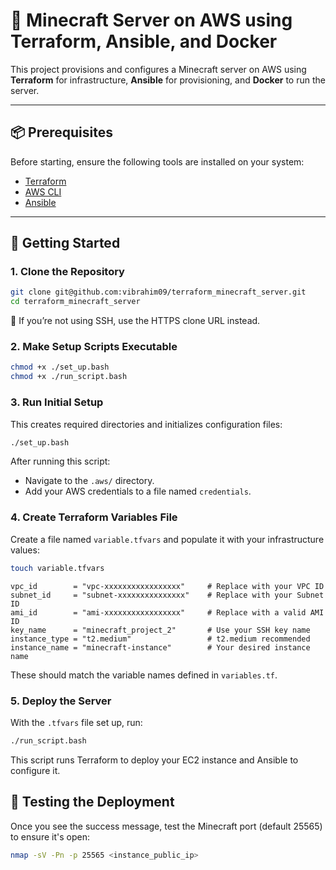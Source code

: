 # 🧱 Minecraft Server on AWS using Terraform, Ansible, and Docker

This project provisions and configures a Minecraft server on AWS using **Terraform** for infrastructure, **Ansible** for provisioning, and **Docker** to run the server.

---

## 📦 Prerequisites

Before starting, ensure the following tools are installed on your system:

- [Terraform](https://developer.hashicorp.com/terraform/tutorials/aws-get-started/install-cli)
- [AWS CLI](https://docs.aws.amazon.com/cli/latest/userguide/getting-started-install.html)
- [Ansible](https://ansible.readthedocs.io/projects/ansible-core/devel/installation_guide/index.html)

---

## 🚀 Getting Started

### 1. Clone the Repository

```bash
git clone git@github.com:vibrahim09/terraform_minecraft_server.git
cd terraform_minecraft_server
```

🔑 If you’re not using SSH, use the HTTPS clone URL instead.

### 2. Make Setup Scripts Executable

```bash
chmod +x ./set_up.bash
chmod +x ./run_script.bash
```

### 3. Run Initial Setup
This creates required directories and initializes configuration files:

```bash
./set_up.bash
```

After running this script:

- Navigate to the ```.aws/``` directory.
- Add your AWS credentials to a file named ```credentials```.

### 4. Create Terraform Variables File

Create a file named ```variable.tfvars``` and populate it with your infrastructure values:

```bash
touch variable.tfvars
```

```hcl
vpc_id        = "vpc-xxxxxxxxxxxxxxxxx"     # Replace with your VPC ID
subnet_id     = "subnet-xxxxxxxxxxxxxxx"    # Replace with your Subnet ID
ami_id        = "ami-xxxxxxxxxxxxxxxxx"     # Replace with a valid AMI ID
key_name      = "minecraft_project_2"       # Use your SSH key name
instance_type = "t2.medium"                 # t2.medium recommended
instance_name = "minecraft-instance"        # Your desired instance name
```

These should match the variable names defined in ```variables.tf```.

### 5. Deploy the Server

With the ```.tfvars``` file set up, run:

```bash
./run_script.bash
```

This script runs Terraform to deploy your EC2 instance and Ansible to configure it.

## 🧪 Testing the Deployment

Once you see the success message, test the Minecraft port (default 25565) to ensure it's open:

```bash
nmap -sV -Pn -p 25565 <instance_public_ip>
```
